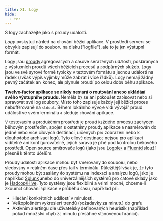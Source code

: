 ```yaml
---
title: XI. Logy
hide:
  - toc
---
```

S logy zacházejte jako s proudy událostí.

*Logy* poskytují náhled na chování běžící aplikace. V prostředí serveru se obvykle zapisují do souboru na disku ("logfile"), ale to je jen výstupní formát.

Logy jsou [proudy](https://adam.herokuapp.com/past/2011/4/1/logs_are_streams_not_files/) agregovaných a časově seřazených událostí, posbíraných z výstupních proudů všech běžících procesů a podpůrných služeb. Logy jsou ve své syrové formě typicky v textovém formátu s jednou událostí na řádek (avšak výpis výjimky může zabírat i více řádků). Logy nemají žádný pevný začátek ani konec, ale plynule proudí po celou dobu běhu aplikace.

**Twelve-factor aplikace se nikdy nestará o routování anebo ukládání svého výstupního proudu.** Neměla by se ani pokoušet zapisovat nebo si spravovat své log soubory. Místo toho zapisuje každy její běžící proces nebufferovaně na `stdout`. Během lokálního vývoje vidí vývojář proud událostí ve svém terminálu a sleduje chování aplikace.

V testovacím a produkčním prostředí je proud každého procesu zachycen běhovým prostředím, spojen s ostatnímy proudy aplikace a nasměrován do jedné nebo více cílových destinací, určených pro zobrazení nebo k dlouhodobé archivaci logů. Tyto cílové destinace nejsou pro aplikaci viditelné ani konfigurovatelné, jejich správa je plně pod kontrolou běhového prostředí. Open source směrovače logů (jako jsou [Logplex](https://github.com/heroku/logplex) a [Fluentd](https://github.com/fluent/fluentd) slouží přesně k těmto účelům.

Proudy událostí aplikace mohou být směrovány do souboru, nebo sledovány v reálněm čase přes tail v terminálu. Důležitější však je, že tyto proudy mohou být zaslány do systému na indexaci a analýzu logů, jako je například [Splunk](http://www.splunk.com/) anebo do univerzálnějších systémů pro datové sklady jako je [Hadoop/Hive](http://hive.apache.org/). Tyto systémy jsou flexibilní a velmi mocné, chceme-li zkoumát chování aplikace v průběhu času, například při:

* Hledání konkrétních událostí v minulosti.
* Velkoplošném vykreslení trendů (požadavky za minutu) do grafu.
* Aktivním alertingu dle uživatelsky definovaných heuristik (například pokud množství chyb za minutu přesáhne stanovenou hranici).
